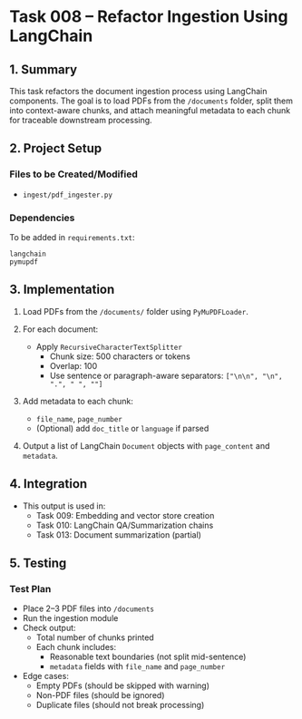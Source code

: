 
# Task 008 – Refactor Ingestion Using LangChain

## 1. Summary

This task refactors the document ingestion process using LangChain components. The goal is to load PDFs from the `/documents` folder, split them into context-aware chunks, and attach meaningful metadata to each chunk for traceable downstream processing.

## 2. Project Setup

### Files to be Created/Modified
- `ingest/pdf_ingester.py`

### Dependencies
To be added in `requirements.txt`:
```
langchain
pymupdf
```

## 3. Implementation

1. Load PDFs from the `/documents/` folder using `PyMuPDFLoader`.
2. For each document:
   - Apply `RecursiveCharacterTextSplitter`
     - Chunk size: 500 characters or tokens
     - Overlap: 100
     - Use sentence or paragraph-aware separators: `["\n\n", "\n", ".", " ", ""]`
3. Add metadata to each chunk:
   - `file_name`, `page_number`
   - (Optional) add `doc_title` or `language` if parsed

4. Output a list of LangChain `Document` objects with `page_content` and `metadata`.

## 4. Integration

- This output is used in:
  - Task 009: Embedding and vector store creation
  - Task 010: LangChain QA/Summarization chains
  - Task 013: Document summarization (partial)

## 5. Testing

### Test Plan

- Place 2–3 PDF files into `/documents`
- Run the ingestion module
- Check output:
  - Total number of chunks printed
  - Each chunk includes:
    - Reasonable text boundaries (not split mid-sentence)
    - `metadata` fields with `file_name` and `page_number`
- Edge cases:
  - Empty PDFs (should be skipped with warning)
  - Non-PDF files (should be ignored)
  - Duplicate files (should not break processing)
